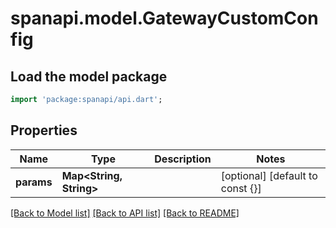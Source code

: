 # spanapi.model.GatewayCustomConfig

## Load the model package
```dart
import 'package:spanapi/api.dart';
```

## Properties
Name | Type | Description | Notes
------------ | ------------- | ------------- | -------------
**params** | **Map<String, String>** |  | [optional] [default to const {}]

[[Back to Model list]](../README.md#documentation-for-models) [[Back to API list]](../README.md#documentation-for-api-endpoints) [[Back to README]](../README.md)


